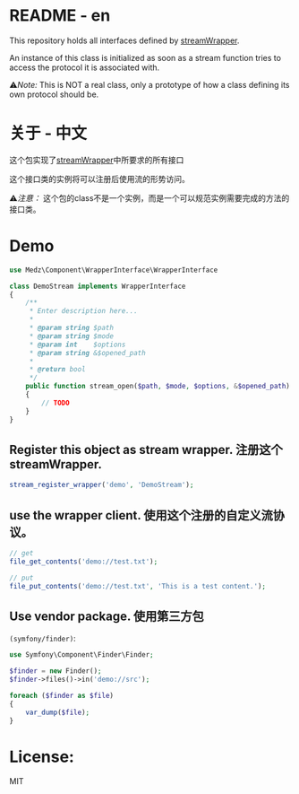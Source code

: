 # README - en
This repository holds all interfaces defined by [streamWrapper](http://www.php.net/manual/en/class.streamwrapper.php).

An instance of this class is initialized as soon as a stream function tries to access the protocol it is associated with.

⚠️*Note:*
This is NOT a real class, only a prototype of how a class defining its own protocol should be.

# 关于 - 中文
这个包实现了[streamWrapper](http://php.net/manual/zh/class.streamwrapper.php)中所要求的所有接口

这个接口类的实例将可以注册后使用流的形势访问。

⚠️*️注意：*
这个包的class不是一个实例，而是一个可以规范实例需要完成的方法的接口类。

# Demo
```php
use Medz\Component\WrapperInterface\WrapperInterface

class DemoStream implements WrapperInterface
{
    /**
     * Enter description here...
     *
     * @param string $path
     * @param string $mode
     * @param int    $options
     * @param string &$opened_path
     *
     * @return bool
     */
    public function stream_open($path, $mode, $options, &$opened_path)
    {
        // TODO
    }
}

```
## Register this object as stream wrapper. 注册这个streamWrapper.
```php
stream_register_wrapper('demo', 'DemoStream');
```

## use the wrapper client. 使用这个注册的自定义流协议。
```php
// get
file_get_contents('demo://test.txt');

// put
file_put_contents('demo://test.txt', 'This is a test content.');
```

## Use vendor package. 使用第三方包

`(symfony/finder)`:
```php
use Symfony\Component\Finder\Finder;

$finder = new Finder();
$finder->files()->in('demo://src');

foreach ($finder as $file)
{
    var_dump($file);
}
```

# License:
MIT
